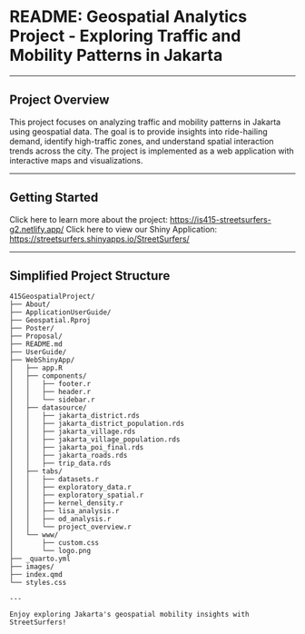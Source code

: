 # README: Geospatial Analytics Project - Exploring Traffic and Mobility Patterns in Jakarta

---

## **Project Overview**

This project focuses on analyzing traffic and mobility patterns in Jakarta using geospatial data. The goal is to provide insights into ride-hailing demand, identify high-traffic zones, and understand spatial interaction trends across the city. The project is implemented as a web application with interactive maps and visualizations.

---

## **Getting Started**

Click here to learn more about the project: https://is415-streetsurfers-g2.netlify.app/
Click here to view our Shiny Application:  https://streetsurfers.shinyapps.io/StreetSurfers/

---

## **Simplified Project Structure**

```
415GeospatialProject/
├── About/
├── ApplicationUserGuide/
├── Geospatial.Rproj
├── Poster/
├── Proposal/
├── README.md
├── UserGuide/
├── WebShinyApp/
│   ├── app.R
│   ├── components/
│   │   ├── footer.r
│   │   ├── header.r
│   │   └── sidebar.r
│   ├── datasource/
│   │   ├── jakarta_district.rds
│   │   ├── jakarta_district_population.rds
│   │   ├── jakarta_village.rds
│   │   ├── jakarta_village_population.rds
│   │   ├── jakarta_poi_final.rds
│   │   ├── jakarta_roads.rds
│   │   ├── trip_data.rds
│   ├── tabs/
│   │   ├── datasets.r
│   │   ├── exploratory_data.r
│   │   ├── exploratory_spatial.r
│   │   ├── kernel_density.r
│   │   ├── lisa_analysis.r
│   │   ├── od_analysis.r
│   │   └── project_overview.r
│   └── www/
│       ├── custom.css
│       └── logo.png
├── _quarto.yml
├── images/
├── index.qmd
└── styles.css

---

Enjoy exploring Jakarta's geospatial mobility insights with StreetSurfers!